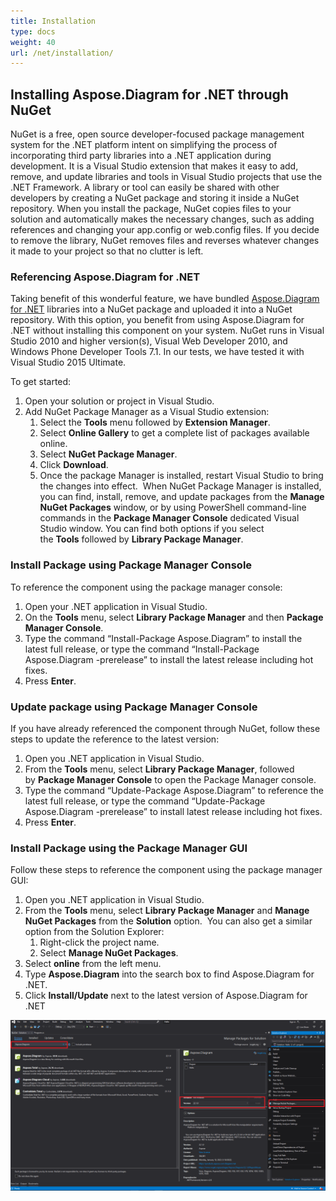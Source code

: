 ```yaml
---
title: Installation
type: docs
weight: 40
url: /net/installation/
---
```


## **Installing Aspose.Diagram for .NET through NuGet**
NuGet is a free, open source developer-focused package management system for the .NET platform intent on simplifying the process of incorporating third party libraries into a .NET application during development. It is a Visual Studio extension that makes it easy to add, remove, and update libraries and tools in Visual Studio projects that use the .NET Framework. A library or tool can easily be shared with other developers by creating a NuGet package and storing it inside a NuGet repository. When you install the package, NuGet copies files to your solution and automatically makes the necessary changes, such as adding references and changing your app.config or web.config files. If you decide to remove the library, NuGet removes files and reverses whatever changes it made to your project so that no clutter is left.
### **Referencing Aspose.Diagram for .NET**
Taking benefit of this wonderful feature, we have bundled [Aspose.Diagram for .NET](https://www.nuget.org/packages/Aspose.Diagram) libraries into a NuGet package and uploaded it into a NuGet repository. With this option, you benefit from using Aspose.Diagram for .NET without installing this component on your system. NuGet runs in Visual Studio 2010 and higher version(s), Visual Web Developer 2010, and Windows Phone Developer Tools 7.1. In our tests, we have tested it with Visual Studio 2015 Ultimate.

To get started:

1. Open your solution or project in Visual Studio.
1. Add NuGet Package Manager as a Visual Studio extension:
   1. Select the **Tools** menu followed by **Extension Manager**.
   1. Select **Online Gallery** to get a complete list of packages available online.
   1. Select **NuGet Package Manager**.
   1. Click **Download**.
   1. Once the package Manager is installed, restart Visual Studio to bring the changes into effect. 
      When NuGet Package Manager is installed, you can find, install, remove, and update packages from the **Manage NuGet Packages** window, or by using PowerShell command-line commands in the **Package Manager Console** dedicated Visual Studio window. You can find both options if you select the **Tools** followed by **Library Package Manager**.
### **Install Package using Package Manager Console**
To reference the component using the package manager console:

1. Open your .NET application in Visual Studio.
1. On the **Tools** menu, select **Library Package Manager** and then **Package Manager Console**.
1. Type the command “Install-Package Aspose.Diagram” to install the latest full release, or type the command “Install-Package Aspose.Diagram -prerelease” to install the latest release including hot fixes.
1. Press **Enter**.
### **Update package using Package Manager Console**
If you have already referenced the component through NuGet, follow these steps to update the reference to the latest version:

1. Open you .NET application in Visual Studio.
1. From the **Tools** menu, select **Library Package Manager**, followed by **Package Manager Console** to open the Package Manager console.
1. Type the command “Update-Package Aspose.Diagram” to reference the latest full release, or type the command “Update-Package Aspose.Diagram -prerelease” to install latest release including hot fixes.
1. Press **Enter**.
### **Install Package using the Package Manager GUI**
Follow these steps to reference the component using the package manager GUI:

1. Open you .NET application in Visual Studio.
1. From the **Tools** menu, select **Library Package Manager** and **Manage NuGet Packages** from the **Solution** option. 
   You can also get a similar option from the Solution Explorer:
   1. Right-click the project name.
   1. Select **Manage NuGet Packages**.
1. Select **online** from the left menu.
1. Type **Aspose.Diagram** into the search box to find Aspose.Diagram for .NET.
1. Click **Install/Update** next to the latest version of Aspose.Diagram for .NET

**![Install Aspose Diagram through NuGet](installthroughnuget.png)**
